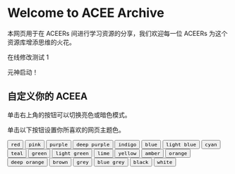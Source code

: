# Welcome to ACEE Archive

本网页用于在 ACEERs 间进行学习资源的分享，我们欢迎每一位 ACEERs 为这个资源库增添思维的火花。

在线修改测试 1

元神启动！

## 自定义你的 ACEEA

单击右上角的按钮可以切换亮色或暗色模式。

单击以下按钮设置你所喜欢的网页主题色。

<div class=mdx-switch> 
    <button data-md-color-primary=red><code>red</code></button> 
    <button data-md-color-primary=pink><code>pink</code></button> 
    <button data-md-color-primary=purple><code>purple</code></button> 
    <button data-md-color-primary=deep-purple><code>deep purple</code></button> 
    <button data-md-color-primary=indigo><code>indigo</code></button>
    <button data-md-color-primary=blue><code>blue</code></button> 
    <button data-md-color-primary=light-blue><code>light blue</code></button>
    <button data-md-color-primary=cyan><code>cyan</code></button> 
    <button data-md-color-primary=teal><code>teal</code></button>
    <button data-md-color-primary=green><code>green</code></button> 
    <button data-md-color-primary=light-green><code>light green</code></button> 
    <button data-md-color-primary=lime><code>lime</code></button>
    <button data-md-color-primary=yellow><code>yellow</code></button> 
    <button data-md-color-primary=amber><code>amber</code></button> 
    <button data-md-color-primary=orange><code>orange</code></button> 
    <button data-md-color-primary=deep-orange><code>deep orange</code></button> 
    <button data-md-color-primary=brown><code>brown</code></button> 
    <button data-md-color-primary=grey><code>grey</code></button> 
    <button data-md-color-primary=blue-grey><code>blue grey</code></button> 
    <button data-md-color-primary=black><code>black</code></button> 
    <button data-md-color-primary=white><code>white</code></button> 
</div>
<script>
  var buttons = document.querySelectorAll("button[data-md-color-primary]")
  buttons.forEach(function(button) {
    button.addEventListener("click", function() {
      var attr = this.getAttribute("data-md-color-primary")
      document.body.setAttribute("data-md-color-primary", attr)
      var name = document.querySelector("#__code_1 code span.l")
      name.textContent = attr.replace("-", " ")
    })
  })
</script>
